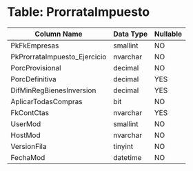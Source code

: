 # Table: ProrrataImpuesto

| Column Name | Data Type | Nullable |
|-------------|-----------|----------|
| PkFkEmpresas | smallint | NO |
| PkProrrataImpuesto_Ejercicio | nvarchar | NO |
| PorcProvisional | decimal | NO |
| PorcDefinitiva | decimal | YES |
| DifMinRegBienesInversion | decimal | YES |
| AplicarTodasCompras | bit | NO |
| FkContCtas | nvarchar | YES |
| UserMod | smallint | NO |
| HostMod | nvarchar | NO |
| VersionFila | tinyint | NO |
| FechaMod | datetime | NO |
